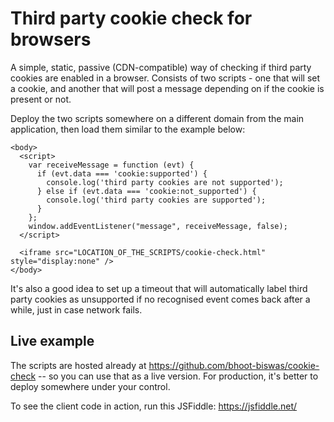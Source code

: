 # Third party cookie check for browsers

A simple, static, passive (CDN-compatible) way of checking if third party cookies are enabled in a browser.
Consists of two scripts - one that will set a cookie, and another that will post a message depending on if the
cookie is present or not.

Deploy the two scripts somewhere on a different domain from the main application, then load them similar to the
example below:

```
<body>
  <script>
    var receiveMessage = function (evt) {
      if (evt.data === 'cookie:supported') {
        console.log('third party cookies are not supported');
      } else if (evt.data === 'cookie:not_supported') {
        console.log('third party cookies are supported');
      }
    };
    window.addEventListener("message", receiveMessage, false);
  </script>

  <iframe src="LOCATION_OF_THE_SCRIPTS/cookie-check.html" style="display:none" />
</body>
```

It's also a good idea to set up a timeout that will automatically label third party cookies as unsupported if no recognised event comes back
after a while, just in case network fails.

## Live example

The scripts are hosted already at https://github.com/bhoot-biswas/cookie-check -- so you can use that as a live
version. For production, it's better to deploy somewhere under your control.

To see the client code in action, run this JSFiddle: https://jsfiddle.net/
